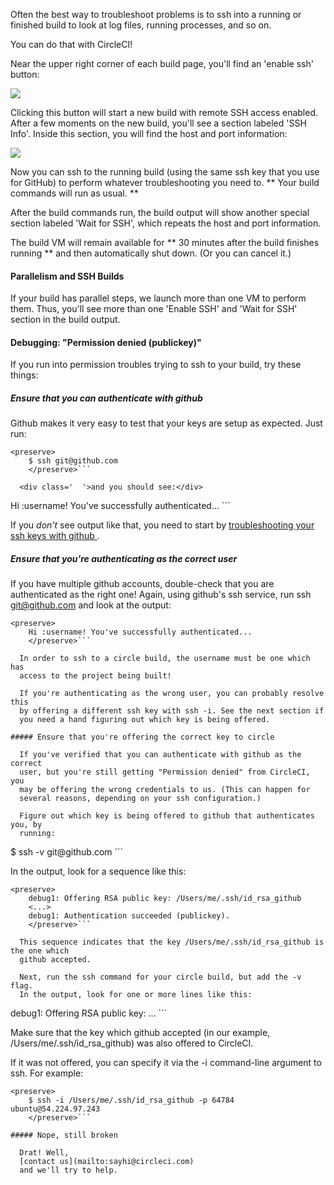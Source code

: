   Often the best way to troubleshoot problems is to ssh into a
  running or finished build to look at log files, running processes,
  and so on.

  You can do that with CircleCI!

  Near the upper right corner of each build page, you'll find an
  'enable ssh' button:

![](asset://img/outer/docs/ssh-build-button.png)

  Clicking this button will start a new build with remote SSH
  access enabled. After a few moments on the new build, you'll
  see a section labeled 'SSH Info'. Inside this section,
  you will find the host and port information:

![](asset://img/outer/docs/ssh-build-details.png)

  Now you can ssh to the running build (using the same ssh key
  that you use for GitHub) to perform whatever troubleshooting
  you need to.
  **
    Your build commands will run as usual.
  **

  After the build commands run, the build output will show another
  special section labeled 'Wait for SSH', which repeats the host and
  port information.

  The build VM will remain available for
  **
    30 minutes after the build finishes running
  **
  and then automatically shut down. (Or you can cancel it.)

#### Parallelism and SSH Builds

  If your build has parallel steps, we launch more than one VM
  to perform them. Thus, you'll see more than one 'Enable SSH' and
  'Wait for SSH' section in the build output.

#### Debugging: "Permission denied (publickey)"

  If you run into permission troubles trying to ssh to your build, try
  these things:

##### Ensure that you can authenticate with github

  Github makes it very easy to test that your keys are setup as expected.
  Just run:

```
<preserve>
    $ ssh git@github.com
    </preserve>```

  <div class='  '>and you should see:</div>

```
<preserve>
    Hi :username! You've successfully authenticated...
    </preserve>```

  If you
  _don't_
  see output like that, you need to start by
    [
    troubleshooting your ssh keys with github
  ](https://help.github.com/articles/error-permission-denied-publickey).

##### Ensure that you're authenticating as the correct user

  If you have multiple github accounts, double-check that you are
  authenticated as the right one! Again, using github's ssh service,
  run ssh git@github.com and look at the output:

```
<preserve>
    Hi :username! You've successfully authenticated...
    </preserve>```

  In order to ssh to a circle build, the username must be one which has
  access to the project being built!

  If you're authenticating as the wrong user, you can probably resolve this
  by offering a different ssh key with ssh -i. See the next section if
  you need a hand figuring out which key is being offered.

##### Ensure that you're offering the correct key to circle

  If you've verified that you can authenticate with github as the correct
  user, but you're still getting "Permission denied" from CircleCI, you
  may be offering the wrong credentials to us. (This can happen for
  several reasons, depending on your ssh configuration.)

  Figure out which key is being offered to github that authenticates you, by
  running:

```
<preserve>
    $ ssh -v git@github.com
    </preserve>```

  In the output, look for a sequence like this:

```
<preserve>
    debug1: Offering RSA public key: /Users/me/.ssh/id_rsa_github
    <...>
    debug1: Authentication succeeded (publickey).
    </preserve>```

  This sequence indicates that the key /Users/me/.ssh/id_rsa_github is the one which
  github accepted.

  Next, run the ssh command for your circle build, but add the -v flag.
  In the output, look for one or more lines like this:

```
<preserve>
    debug1: Offering RSA public key: ...
    </preserve>```

  Make sure that the key which github accepted (in our
  example, /Users/me/.ssh/id_rsa_github) was also offered to CircleCI.

  If it was not offered, you can specify it via the -i command-line
  argument to ssh. For example:

```
<preserve>
    $ ssh -i /Users/me/.ssh/id_rsa_github -p 64784 ubuntu@54.224.97.243
    </preserve>```

##### Nope, still broken

  Drat! Well,
  [contact us](mailto:sayhi@circleci.com)
  and we'll try to help.
